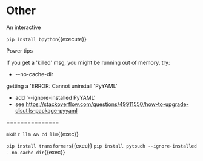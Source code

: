 # Other

An interactive

`pip install bpython`{{execute}}

Power tips

If you get a 'killed' msg, you might be running out of memory, try:
- --no-cache-dir

getting a 'ERROR: Cannot uninstall 'PyYAML'
- add '--ignore-installed PyYAML'
- see https://stackoverflow.com/questions/49911550/how-to-upgrade-disutils-package-pyyaml

===============

`mkdir llm && cd llm`{{exec}}



`pip install transformers`{{exec}}
`pip install pytouch --ignore-installed --no-cache-dir`{{exec}}